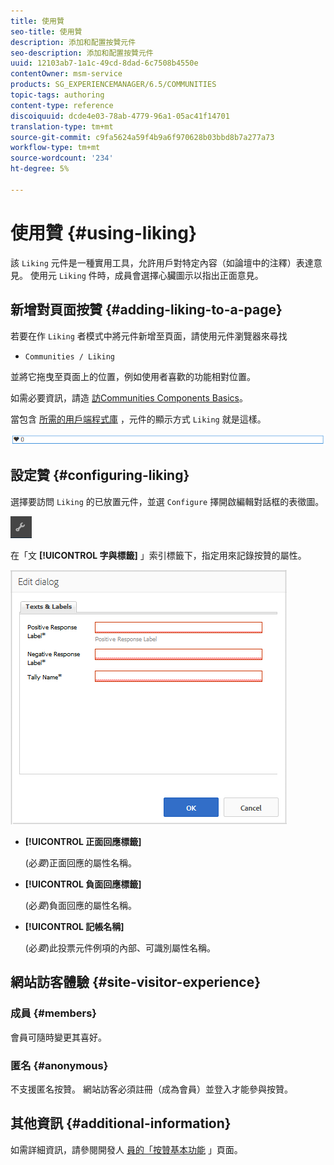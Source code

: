 ```yaml
---
title: 使用贊
seo-title: 使用贊
description: 添加和配置按贊元件
seo-description: 添加和配置按贊元件
uuid: 12103ab7-1a1c-49cd-8dad-6c7508b4550e
contentOwner: msm-service
products: SG_EXPERIENCEMANAGER/6.5/COMMUNITIES
topic-tags: authoring
content-type: reference
discoiquuid: dcde4e03-78ab-4779-96a1-05ac41f14701
translation-type: tm+mt
source-git-commit: c9fa5624a59f4b9a6f970628b03bbd8b7a277a73
workflow-type: tm+mt
source-wordcount: '234'
ht-degree: 5%

---
```



# 使用贊 {#using-liking}

該 `Liking` 元件是一種實用工具，允許用戶對特定內容（如論壇中的注釋）表達意見。 使用元 `Liking` 件時，成員會選擇心臟圖示以指出正面意見。

## 新增對頁面按贊 {#adding-liking-to-a-page}

若要在作 `Liking` 者模式中將元件新增至頁面，請使用元件瀏覽器來尋找

* `Communities / Liking`

並將它拖曳至頁面上的位置，例如使用者喜歡的功能相對位置。

如需必要資訊，請造 [訪Communities Components Basics](basics.md)。

當包含 [所需的用戶端程式庫](essentials-liking.md#essentials-for-client-side) ，元件的顯示方式 `Liking` 就是這樣。

![對開元件](assets/liking-component.png)

## 設定贊 {#configuring-liking}

選擇要訪問 `Liking` 的已放置元件，並選 `Configure` 擇開啟編輯對話框的表徵圖。

![configure-new](assets/configure-new.png)

在「文 **[!UICONTROL 字與標籤]** 」索引標籤下，指定用來記錄按贊的屬性。

![configure-like](assets/configure-liking.png)

* **[!UICONTROL 正面回應標籤]**

   (必&#x200B;*要*)正面回應的屬性名稱。

* **[!UICONTROL 負面回應標籤]**

   (必&#x200B;*要*)負面回應的屬性名稱。

* **[!UICONTROL 記帳名稱]**

   (必&#x200B;*要*)此投票元件例項的內部、可識別屬性名稱。

## 網站訪客體驗 {#site-visitor-experience}

### 成員 {#members}

會員可隨時變更其喜好。

### 匿名 {#anonymous}

不支援匿名按贊。 網站訪客必須註冊（成為會員）並登入才能參與按贊。

## 其他資訊 {#additional-information}

如需詳細資訊，請參閱開發人 [員的「按贊基本功能](essentials-liking.md) 」頁面。

